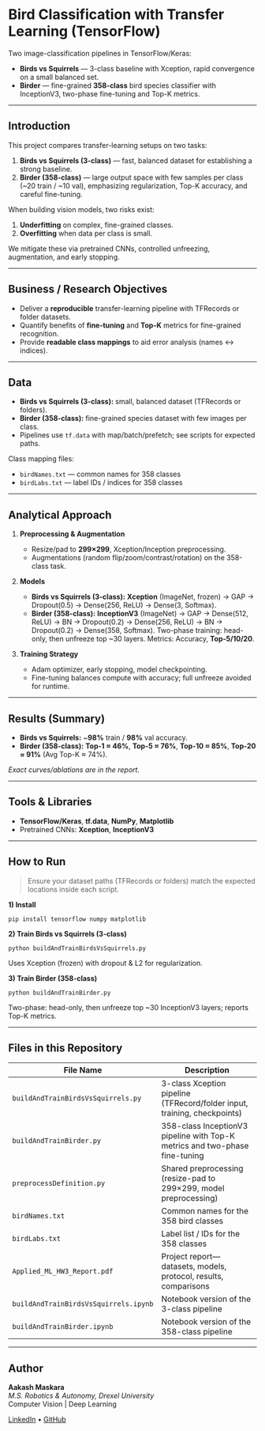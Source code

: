 # Bird Classification with Transfer Learning (TensorFlow)

Two image-classification pipelines in TensorFlow/Keras:
- **Birds vs Squirrels** — 3-class baseline with Xception, rapid convergence on a small balanced set.
- **Birder** — fine-grained **358-class** bird species classifier with InceptionV3, two-phase fine-tuning and Top-K metrics.

---

## Introduction

This project compares transfer-learning setups on two tasks:
1. **Birds vs Squirrels (3-class)** — fast, balanced dataset for establishing a strong baseline.  
2. **Birder (358-class)** — large output space with few samples per class (~20 train / ~10 val), emphasizing regularization, Top-K accuracy, and careful fine-tuning.

When building vision models, two risks exist:
1. **Underfitting** on complex, fine-grained classes.  
2. **Overfitting** when data per class is small.

We mitigate these via pretrained CNNs, controlled unfreezing, augmentation, and early stopping.

---

## Business / Research Objectives

- Deliver a **reproducible** transfer-learning pipeline with TFRecords or folder datasets.  
- Quantify benefits of **fine-tuning** and **Top-K** metrics for fine-grained recognition.  
- Provide **readable class mappings** to aid error analysis (names ↔ indices).

---

## Data

- **Birds vs Squirrels (3-class):** small, balanced dataset (TFRecords or folders).  
- **Birder (358-class):** fine-grained species dataset with few images per class.  
- Pipelines use `tf.data` with map/batch/prefetch; see scripts for expected paths.

Class mapping files:
- `birdNames.txt` — common names for 358 classes  
- `birdLabs.txt` — label IDs / indices for 358 classes

---

## Analytical Approach

1. **Preprocessing & Augmentation**  
   - Resize/pad to **299×299**, Xception/Inception preprocessing.  
   - Augmentations (random flip/zoom/contrast/rotation) on the 358-class task.

2. **Models**  
   - **Birds vs Squirrels (3-class):** **Xception** (ImageNet, frozen) → GAP → Dropout(0.5) → Dense(256, ReLU) → Dense(3, Softmax).  
   - **Birder (358-class):** **InceptionV3** (ImageNet) → GAP → Dense(512, ReLU) → BN → Dropout(0.2) → Dense(256, ReLU) → BN → Dropout(0.2) → Dense(358, Softmax). Two-phase training: head-only, then unfreeze top ~30 layers. Metrics: Accuracy, **Top-5/10/20**.

3. **Training Strategy**  
   - Adam optimizer, early stopping, model checkpointing.  
   - Fine-tuning balances compute with accuracy; full unfreeze avoided for runtime.

---

## Results (Summary)

- **Birds vs Squirrels:** ~**98%** train / **98%** val accuracy.  
- **Birder (358-class):** **Top-1 ≈ 46%**, **Top-5 ≈ 76%**, **Top-10 ≈ 85%**, **Top-20 ≈ 91%** (Avg Top-K ≈ 74%).

*Exact curves/ablations are in the report.*

---

## Tools & Libraries

- **TensorFlow/Keras**, **tf.data**, **NumPy**, **Matplotlib**  
- Pretrained CNNs: **Xception**, **InceptionV3**

---

## How to Run

> Ensure your dataset paths (TFRecords or folders) match the expected locations inside each script.

**1) Install**
    
    pip install tensorflow numpy matplotlib

**2) Train Birds vs Squirrels (3-class)**
    
    python buildAndTrainBirdsVsSquirrels.py

Uses Xception (frozen) with dropout & L2 for regularization.

**3) Train Birder (358-class)**
    
    python buildAndTrainBirder.py

Two-phase: head-only, then unfreeze top ~30 InceptionV3 layers; reports Top-K metrics.

---

## Files in this Repository

| File Name | Description |
|---|---|
| `buildAndTrainBirdsVsSquirrels.py` | 3-class Xception pipeline (TFRecord/folder input, training, checkpoints) |
| `buildAndTrainBirder.py` | 358-class InceptionV3 pipeline with Top-K metrics and two-phase fine-tuning |
| `preprocessDefinition.py` | Shared preprocessing (resize-pad to 299×299, model preprocessing) |
| `birdNames.txt` | Common names for the 358 bird classes |
| `birdLabs.txt` | Label list / IDs for the 358 classes |
| `Applied_ML_HW3_Report.pdf` | Project report—datasets, models, protocol, results, comparisons |
| `buildAndTrainBirdsVsSquirrels.ipynb` | Notebook version of the 3-class pipeline |
| `buildAndTrainBirder.ipynb` | Notebook version of the 358-class pipeline |

---

## Author

**Aakash Maskara**  
*M.S. Robotics & Autonomy, Drexel University*  
Computer Vision | Deep Learning  

[LinkedIn](https://linkedin.com/in/aakashmaskara) • [GitHub](https://github.com/aakashmaskara)
